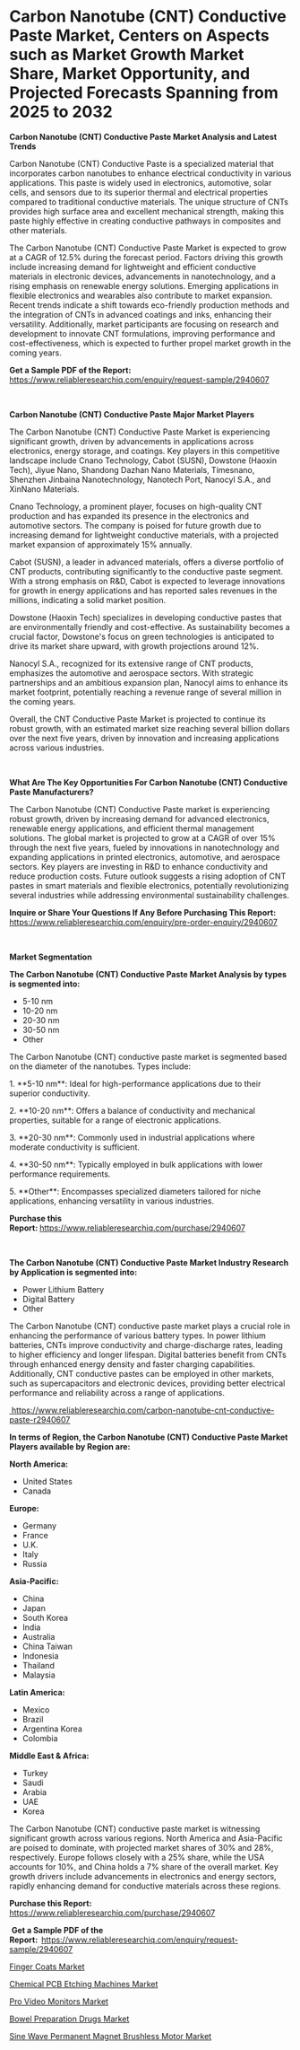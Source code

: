 <p><h1>Carbon Nanotube (CNT) Conductive Paste Market, Centers on Aspects such as Market Growth Market Share, Market Opportunity, and Projected Forecasts Spanning from 2025 to 2032</h1></p><p><strong>Carbon Nanotube (CNT) Conductive Paste Market Analysis and Latest Trends</strong></p>
<p><p>Carbon Nanotube (CNT) Conductive Paste is a specialized material that incorporates carbon nanotubes to enhance electrical conductivity in various applications. This paste is widely used in electronics, automotive, solar cells, and sensors due to its superior thermal and electrical properties compared to traditional conductive materials. The unique structure of CNTs provides high surface area and excellent mechanical strength, making this paste highly effective in creating conductive pathways in composites and other materials.</p><p>The Carbon Nanotube (CNT) Conductive Paste Market is expected to grow at a CAGR of 12.5% during the forecast period. Factors driving this growth include increasing demand for lightweight and efficient conductive materials in electronic devices, advancements in nanotechnology, and a rising emphasis on renewable energy solutions. Emerging applications in flexible electronics and wearables also contribute to market expansion. Recent trends indicate a shift towards eco-friendly production methods and the integration of CNTs in advanced coatings and inks, enhancing their versatility. Additionally, market participants are focusing on research and development to innovate CNT formulations, improving performance and cost-effectiveness, which is expected to further propel market growth in the coming years.</p></p>
<p><strong>Get a Sample PDF of the Report:&nbsp;</strong> <a href="https://www.reliableresearchiq.com/enquiry/request-sample/2940607?utm_campaign=1087&utm_medium=2&utm_source=Github&utm_content=ia&utm_term=15032025&utm_id=carbon-nanotube-cnt-conductive-paste">https://www.reliableresearchiq.com/enquiry/request-sample/2940607</a></p>
<p>&nbsp;</p>
<p><strong>Carbon Nanotube (CNT) Conductive Paste Major Market Players</strong></p>
<p><p>The Carbon Nanotube (CNT) Conductive Paste Market is experiencing significant growth, driven by advancements in applications across electronics, energy storage, and coatings. Key players in this competitive landscape include Cnano Technology, Cabot (SUSN), Dowstone (Haoxin Tech), Jiyue Nano, Shandong Dazhan Nano Materials, Timesnano, Shenzhen Jinbaina Nanotechnology, Nanotech Port, Nanocyl S.A., and XinNano Materials.</p><p>Cnano Technology, a prominent player, focuses on high-quality CNT production and has expanded its presence in the electronics and automotive sectors. The company is poised for future growth due to increasing demand for lightweight conductive materials, with a projected market expansion of approximately 15% annually.</p><p>Cabot (SUSN), a leader in advanced materials, offers a diverse portfolio of CNT products, contributing significantly to the conductive paste segment. With a strong emphasis on R&D, Cabot is expected to leverage innovations for growth in energy applications and has reported sales revenues in the millions, indicating a solid market position.</p><p>Dowstone (Haoxin Tech) specializes in developing conductive pastes that are environmentally friendly and cost-effective. As sustainability becomes a crucial factor, Dowstone's focus on green technologies is anticipated to drive its market share upward, with growth projections around 12%.</p><p>Nanocyl S.A., recognized for its extensive range of CNT products, emphasizes the automotive and aerospace sectors. With strategic partnerships and an ambitious expansion plan, Nanocyl aims to enhance its market footprint, potentially reaching a revenue range of several million in the coming years.</p><p>Overall, the CNT Conductive Paste Market is projected to continue its robust growth, with an estimated market size reaching several billion dollars over the next five years, driven by innovation and increasing applications across various industries.</p></p>
<p>&nbsp;</p>
<p><strong>What Are The Key Opportunities For Carbon Nanotube (CNT) Conductive Paste Manufacturers?</strong></p>
<p><p>The Carbon Nanotube (CNT) Conductive Paste market is experiencing robust growth, driven by increasing demand for advanced electronics, renewable energy applications, and efficient thermal management solutions. The global market is projected to grow at a CAGR of over 15% through the next five years, fueled by innovations in nanotechnology and expanding applications in printed electronics, automotive, and aerospace sectors. Key players are investing in R&D to enhance conductivity and reduce production costs. Future outlook suggests a rising adoption of CNT pastes in smart materials and flexible electronics, potentially revolutionizing several industries while addressing environmental sustainability challenges.</p></p>
<p><strong>Inquire or Share Your Questions If Any Before Purchasing This Report:</strong> <a href="https://www.reliableresearchiq.com/enquiry/pre-order-enquiry/2940607?utm_campaign=1087&utm_medium=2&utm_source=Github&utm_content=ia&utm_term=15032025&utm_id=carbon-nanotube-cnt-conductive-paste">https://www.reliableresearchiq.com/enquiry/pre-order-enquiry/2940607</a></p>
<p>&nbsp;</p>
<p><strong>Market Segmentation</strong></p>
<p><strong>The Carbon Nanotube (CNT) Conductive Paste Market Analysis by types is segmented into:</strong></p>
<p><ul><li>5-10 nm</li><li>10-20 nm</li><li>20-30 nm</li><li>30-50 nm</li><li>Other</li></ul></p>
<p><p>The Carbon Nanotube (CNT) conductive paste market is segmented based on the diameter of the nanotubes. Types include:</p><p>1. **5-10 nm**: Ideal for high-performance applications due to their superior conductivity.</p><p>2. **10-20 nm**: Offers a balance of conductivity and mechanical properties, suitable for a range of electronic applications.</p><p>3. **20-30 nm**: Commonly used in industrial applications where moderate conductivity is sufficient.</p><p>4. **30-50 nm**: Typically employed in bulk applications with lower performance requirements.</p><p>5. **Other**: Encompasses specialized diameters tailored for niche applications, enhancing versatility in various industries.</p></p>
<p><strong>Purchase this Report:&nbsp;</strong><a href="https://www.reliableresearchiq.com/purchase/2940607?utm_campaign=1087&utm_medium=2&utm_source=Github&utm_content=ia&utm_term=15032025&utm_id=carbon-nanotube-cnt-conductive-paste">https://www.reliableresearchiq.com/purchase/2940607</a></p>
<p>&nbsp;</p>
<p><strong>The Carbon Nanotube (CNT) Conductive Paste Market Industry Research by Application is segmented into:</strong></p>
<p><ul><li>Power Lithium Battery</li><li>Digital Battery</li><li>Other</li></ul></p>
<p><p>The Carbon Nanotube (CNT) conductive paste market plays a crucial role in enhancing the performance of various battery types. In power lithium batteries, CNTs improve conductivity and charge-discharge rates, leading to higher efficiency and longer lifespan. Digital batteries benefit from CNTs through enhanced energy density and faster charging capabilities. Additionally, CNT conductive pastes can be employed in other markets, such as supercapacitors and electronic devices, providing better electrical performance and reliability across a range of applications.</p></p>
<p><a href="https://www.reliableresearchiq.com/carbon-nanotube-cnt-conductive-paste-r2940607?utm_campaign=1087&utm_medium=2&utm_source=Github&utm_content=ia&utm_term=15032025&utm_id=carbon-nanotube-cnt-conductive-paste">&nbsp;https://www.reliableresearchiq.com/carbon-nanotube-cnt-conductive-paste-r2940607</a></p>
<p><strong>In terms of Region, the Carbon Nanotube (CNT) Conductive Paste Market Players available by Region are:</strong></p>
<p>
    <p> <strong> North America: </strong>
        <ul>
            <li>United States</li>
            <li>Canada</li>
        </ul>
        </p> 
    <p> <strong> Europe: </strong>
        <ul>
            <li>Germany</li>
            <li>France</li>
            <li>U.K.</li>
            <li>Italy</li>
            <li>Russia</li>
        </ul>
        </p> 
    <p> <strong> Asia-Pacific: </strong>
        <ul>
            <li>China</li>
            <li>Japan</li>
            <li>South Korea</li>
            <li>India</li>
            <li>Australia</li>
            <li>China Taiwan</li>
            <li>Indonesia</li>
            <li>Thailand</li>
            <li>Malaysia</li>
        </ul>
        </p> 
    <p> <strong> Latin America: </strong>
        <ul>
            <li>Mexico</li>
            <li>Brazil</li>
            <li>Argentina Korea</li>
            <li>Colombia</li>
        </ul>
        </p> 
    <p> <strong> Middle East & Africa: </strong>
        <ul>
            <li>Turkey</li>
            <li>Saudi</li>
            <li>Arabia</li>
            <li>UAE</li>
            <li>Korea</li>
        </ul>
    </p>
    </p>
<p><p>The Carbon Nanotube (CNT) conductive paste market is witnessing significant growth across various regions. North America and Asia-Pacific are poised to dominate, with projected market shares of 30% and 28%, respectively. Europe follows closely with a 25% share, while the USA accounts for 10%, and China holds a 7% share of the overall market. Key growth drivers include advancements in electronics and energy sectors, rapidly enhancing demand for conductive materials across these regions.</p></p>
<p><strong>Purchase this Report: </strong><a href="https://www.reliableresearchiq.com/purchase/2940607?utm_campaign=1087&utm_medium=2&utm_source=Github&utm_content=ia&utm_term=15032025&utm_id=carbon-nanotube-cnt-conductive-paste">https://www.reliableresearchiq.com/purchase/2940607</a></p>
<p>&nbsp;<strong>Get a Sample PDF of the Report:&nbsp;&nbsp;</strong><a href="https://www.reliableresearchiq.com/enquiry/request-sample/2940607?utm_campaign=1087&utm_medium=2&utm_source=Github&utm_content=ia&utm_term=15032025&utm_id=carbon-nanotube-cnt-conductive-paste">https://www.reliableresearchiq.com/enquiry/request-sample/2940607</a></p>
<p><strong></strong></p>
<p><p><a href="https://github.com/kumadenthela/Market-Research-Report-List-1/blob/main/finger-coats-market.md?utm_campaign=1087&utm_medium=2&utm_source=Github&utm_content=ia&utm_term=15032025&utm_id=carbon-nanotube-cnt-conductive-paste">Finger Coats Market</a></p><p><a href="https://github.com/vaeilabin/Market-Research-Report-List-1/blob/main/chemical-pcb-etching-machines-market.md?utm_campaign=1087&utm_medium=2&utm_source=Github&utm_content=ia&utm_term=15032025&utm_id=carbon-nanotube-cnt-conductive-paste">Chemical PCB Etching Machines Market</a></p><p><a href="https://github.com/bilkbitsch/Market-Research-Report-List-1/blob/main/pro-video-monitors-market.md?utm_campaign=1087&utm_medium=2&utm_source=Github&utm_content=ia&utm_term=15032025&utm_id=carbon-nanotube-cnt-conductive-paste">Pro Video Monitors Market</a></p><p><a href="https://github.com/hirtzhulstsq/Market-Research-Report-List-1/blob/main/bowel-preparation-drugs-market.md?utm_campaign=1087&utm_medium=2&utm_source=Github&utm_content=ia&utm_term=15032025&utm_id=carbon-nanotube-cnt-conductive-paste">Bowel Preparation Drugs Market</a></p><p><a href="https://github.com/alekitanis/Market-Research-Report-List-1/blob/main/sine-wave-permanent-magnet-brushless-motor-market.md?utm_campaign=1087&utm_medium=2&utm_source=Github&utm_content=ia&utm_term=15032025&utm_id=carbon-nanotube-cnt-conductive-paste">Sine Wave Permanent Magnet Brushless Motor Market</a></p></p>
